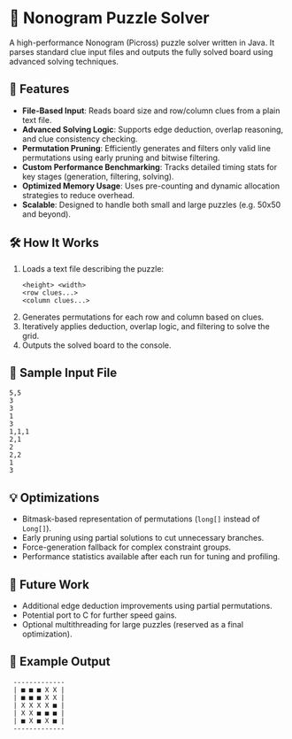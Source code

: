 # 🧩 Nonogram Puzzle Solver

A high-performance Nonogram (Picross) puzzle solver written in Java. It parses standard clue input files and outputs the fully solved board using advanced solving techniques.

## 🚀 Features

- **File-Based Input**: Reads board size and row/column clues from a plain text file.
- **Advanced Solving Logic**: Supports edge deduction, overlap reasoning, and clue consistency checking.
- **Permutation Pruning**: Efficiently generates and filters only valid line permutations using early pruning and bitwise filtering.
- **Custom Performance Benchmarking**: Tracks detailed timing stats for key stages (generation, filtering, solving).
- **Optimized Memory Usage**: Uses pre-counting and dynamic allocation strategies to reduce overhead.
- **Scalable**: Designed to handle both small and large puzzles (e.g. 50x50 and beyond).

## 🛠️ How It Works

1. Loads a text file describing the puzzle:
   ```
   <height> <width>
   <row clues...>
   <column clues...>
   ```
2. Generates permutations for each row and column based on clues.
3. Iteratively applies deduction, overlap logic, and filtering to solve the grid.
4. Outputs the solved board to the console.

## 📁 Sample Input File

```
5,5
3
3
1
3
1,1,1
2,1
2
2,2
1
3
```

## 💡 Optimizations

- Bitmask-based representation of permutations (`long[]` instead of `Long[]`).
- Early pruning using partial solutions to cut unnecessary branches.
- Force-generation fallback for complex constraint groups.
- Performance statistics available after each run for tuning and profiling.

## 📌 Future Work

- Additional edge deduction improvements using partial permutations.
- Potential port to C for further speed gains.
- Optional multithreading for large puzzles (reserved as a final optimization).

## 🧪 Example Output

```
 -------------
 | ■ ■ ■ X X |
 | ■ ■ ■ X X |
 | X X X X ■ |
 | X X ■ ■ ■ |
 | ■ X ■ X ■ |
 -------------
```

